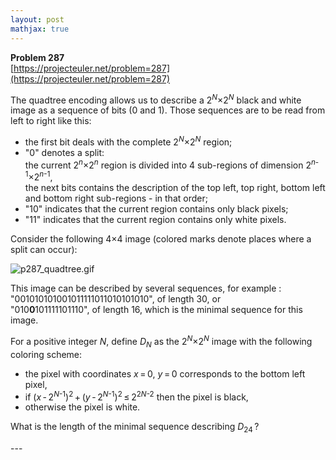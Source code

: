 ```yaml
---
layout: post
mathjax: true
---
```

**Problem 287**  
[https://projecteuler.net/problem=287](https://projecteuler.net/problem=287)

<p>The quadtree encoding allows us to describe a 2<sup><var>N</var></sup>×2<sup><var>N</var></sup>  black and white image as a sequence of bits (0 and 1). Those sequences are to be read from left to right like this:
</p><ul><li>the first bit deals with the complete 2<sup><var>N</var></sup>×2<sup><var>N</var></sup> region;</li>
<li>"0" denotes a split:
<br />the current 2<sup><var>n</var></sup>×2<sup><var>n</var></sup> region is divided into 4 sub-regions of dimension 2<sup><var>n</var>-1</sup>×2<sup><var>n</var>-1</sup>,<br />
the next bits contains the description of the top left, top right, bottom left and bottom right sub-regions - in that order;</li>
<li>"10" indicates that the current region contains only black pixels;</li>
<li>"11" indicates that the current region contains only white pixels.</li></ul><p>Consider the following 4×4 image (colored marks denote places where a split can occur):</p>

<div class="center"><img src="https://projecteuler.net/project/images/p287_quadtree.gif" class="dark_img" alt="p287_quadtree.gif" /></div>

<p>This image can be described by several sequences, for example :
"<span class="red strong">0</span><span class="blue strong">0</span>10101010<span class="green strong">0</span>1011111011<span class="orange strong">0</span>10101010", of length 30, or<br />
"<span class="red strong">0</span>10<span class="green strong"><b>0</b></span>101111101110", of length 16, which is the minimal sequence for this image.</p>

<p>For a positive integer <var>N</var>, define <var>D<sub>N</sub></var> as the 2<sup><var>N</var></sup>×2<sup><var>N</var></sup> image with the following coloring scheme:
</p><ul><li>the pixel with coordinates <var>x</var> = 0, <var>y</var> = 0 corresponds to the bottom left pixel,</li>
<li>if (<var>x</var> - 2<sup><var>N</var>-1</sup>)<sup>2</sup> + (<var>y</var> - 2<sup><var>N</var>-1</sup>)<sup>2</sup> ≤ 2<sup>2<var>N</var>-2</sup> then the pixel is black,</li>
<li>otherwise the pixel is white.</li></ul><p>What is the length of the minimal sequence describing <var>D</var><sub>24</sub> ?</p>
---
